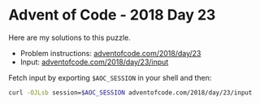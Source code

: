 # Advent of Code - 2018 Day 23
Here are my solutions to this puzzle.

* Problem instructions: [adventofcode.com/2018/day/23](https://adventofcode.com/2018/day/23)
* Input: [adventofcode.com/2018/day/23/input](https://adventofcode.com/2018/day/23/input)

Fetch input by exporting `$AOC_SESSION` in your shell and then:
```bash
curl -OJLsb session=$AOC_SESSION adventofcode.com/2018/day/23/input
```
